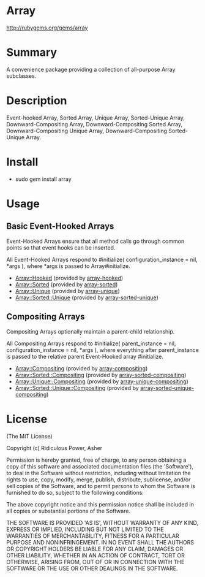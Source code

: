 # Array #

http://rubygems.org/gems/array

# Summary #

A convenience package providing a collection of all-purpose Array subclasses.

# Description #

Event-hooked Array, Sorted Array, Unique Array, Sorted-Unique Array, Downward-Compositing Array, Downward-Compositing Sorted Array, Downward-Compositing Unique Array, Downward-Compositing Sorted-Unique Array.

# Install #

* sudo gem install array

# Usage #

## Basic Event-Hooked Arrays ##

Event-Hooked Arrays ensure that all method calls go through common points so that event hooks can be inserted.

All Event-Hooked Arrays respond to #initialize( configuration_instance = nil, *args ), where *args is passed to Array#initialize.

* <a href="https://github.com/RidiculousPower/array-hooked">Array::Hooked</a> (provided by <a href="https://rubygems.org/gems/array-hooked">array-hooked</a>)
* <a href="https://github.com/RidiculousPower/array-sorted">Array::Sorted</a> (provided by <a href="https://rubygems.org/gems/array-sorted">array-sorted</a>)
* <a href="https://github.com/RidiculousPower/array-unique">Array::Unique</a> (provided by <a href="https://rubygems.org/gems/array-unique">array-unique</a>)
* <a href="https://github.com/RidiculousPower/array-sorted-unique">Array::Sorted::Unique</a> (provided by <a href="https://rubygems.org/gems/array-sorted-unique">array-sorted-unique</a>)

## Compositing Arrays ##

Compositing Arrays optionally maintain a parent-child relationship.

All Compositing Arrays respond to #initialize( parent_instance = nil, configuration_instance = nil, *args ), where everything after parent_instance is passed to the relative parent Event-Hooked array #initialize.

* <a href="https://github.com/RidiculousPower/array-compositing">Array::Compositing</a> (provided by <a href="https://rubygems.org/gems/array-compositing">array-compositing</a>)
* <a href="https://github.com/RidiculousPower/array-sorted-compositing">Array::Sorted::Compositing</a> (provided by <a href="https://rubygems.org/gems/array-sorted-compositing">array-sorted-compositing</a>)
* <a href="https://github.com/RidiculousPower/array-unique-compositing">Array::Unique::Compositing</a> (provided by <a href="https://rubygems.org/gems/array-unique-compositing">array-unique-compositing</a>)
* <a href="https://github.com/RidiculousPower/array-sorted-unique-compositing">Array::Sorted::Unique::Compositing</a> (provided by <a href="https://rubygems.org/gems/array-sorted-unique-compositing">array-sorted-unique-compositing</a>)

# License #

  (The MIT License)

  Copyright (c) Ridiculous Power, Asher

  Permission is hereby granted, free of charge, to any person obtaining
  a copy of this software and associated documentation files (the
  'Software'), to deal in the Software without restriction, including
  without limitation the rights to use, copy, modify, merge, publish,
  distribute, sublicense, and/or sell copies of the Software, and to
  permit persons to whom the Software is furnished to do so, subject to
  the following conditions:

  The above copyright notice and this permission notice shall be
  included in all copies or substantial portions of the Software.

  THE SOFTWARE IS PROVIDED 'AS IS', WITHOUT WARRANTY OF ANY KIND,
  EXPRESS OR IMPLIED, INCLUDING BUT NOT LIMITED TO THE WARRANTIES OF
  MERCHANTABILITY, FITNESS FOR A PARTICULAR PURPOSE AND NONINFRINGEMENT.
  IN NO EVENT SHALL THE AUTHORS OR COPYRIGHT HOLDERS BE LIABLE FOR ANY
  CLAIM, DAMAGES OR OTHER LIABILITY, WHETHER IN AN ACTION OF CONTRACT,
  TORT OR OTHERWISE, ARISING FROM, OUT OF OR IN CONNECTION WITH THE
  SOFTWARE OR THE USE OR OTHER DEALINGS IN THE SOFTWARE.